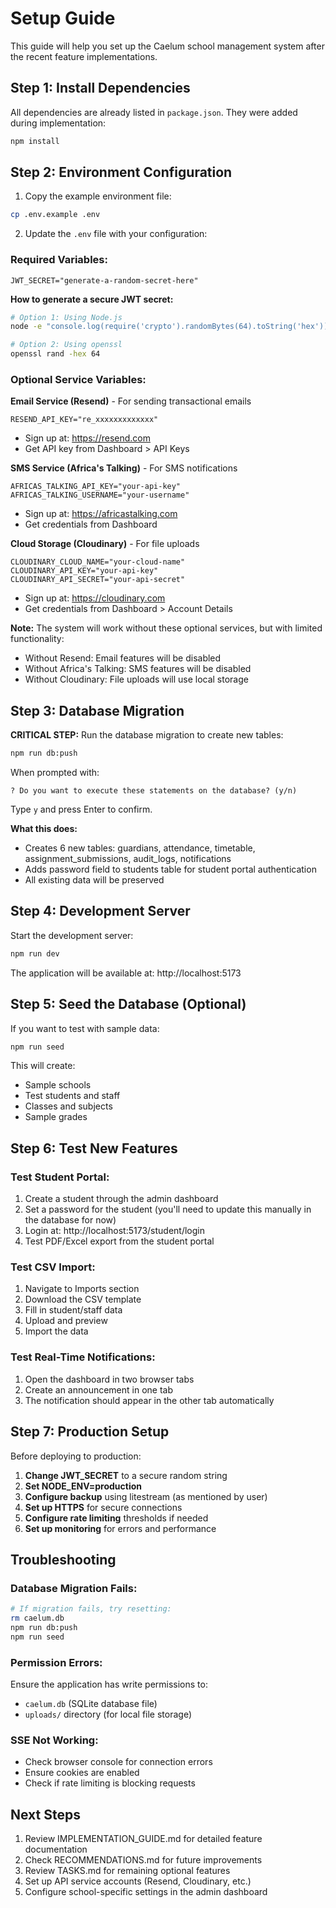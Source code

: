 # Setup Guide

This guide will help you set up the Caelum school management system after the recent feature implementations.

## Step 1: Install Dependencies

All dependencies are already listed in `package.json`. They were added during implementation:

```bash
npm install
```

## Step 2: Environment Configuration

1. Copy the example environment file:
```bash
cp .env.example .env
```

2. Update the `.env` file with your configuration:

### Required Variables:
```env
JWT_SECRET="generate-a-random-secret-here"
```

**How to generate a secure JWT secret:**
```bash
# Option 1: Using Node.js
node -e "console.log(require('crypto').randomBytes(64).toString('hex'))"

# Option 2: Using openssl
openssl rand -hex 64
```

### Optional Service Variables:

**Email Service (Resend)** - For sending transactional emails
```env
RESEND_API_KEY="re_xxxxxxxxxxxxx"
```
- Sign up at: https://resend.com
- Get API key from Dashboard > API Keys

**SMS Service (Africa's Talking)** - For SMS notifications
```env
AFRICAS_TALKING_API_KEY="your-api-key"
AFRICAS_TALKING_USERNAME="your-username"
```
- Sign up at: https://africastalking.com
- Get credentials from Dashboard

**Cloud Storage (Cloudinary)** - For file uploads
```env
CLOUDINARY_CLOUD_NAME="your-cloud-name"
CLOUDINARY_API_KEY="your-api-key"
CLOUDINARY_API_SECRET="your-api-secret"
```
- Sign up at: https://cloudinary.com
- Get credentials from Dashboard > Account Details

**Note:** The system will work without these optional services, but with limited functionality:
- Without Resend: Email features will be disabled
- Without Africa's Talking: SMS features will be disabled
- Without Cloudinary: File uploads will use local storage

## Step 3: Database Migration

**CRITICAL STEP:** Run the database migration to create new tables:

```bash
npm run db:push
```

When prompted with:
```
? Do you want to execute these statements on the database? (y/n)
```

Type `y` and press Enter to confirm.

**What this does:**
- Creates 6 new tables: guardians, attendance, timetable, assignment_submissions, audit_logs, notifications
- Adds password field to students table for student portal authentication
- All existing data will be preserved

## Step 4: Development Server

Start the development server:

```bash
npm run dev
```

The application will be available at: http://localhost:5173

## Step 5: Seed the Database (Optional)

If you want to test with sample data:

```bash
npm run seed
```

This will create:
- Sample schools
- Test students and staff
- Classes and subjects
- Sample grades

## Step 6: Test New Features

### Test Student Portal:
1. Create a student through the admin dashboard
2. Set a password for the student (you'll need to update this manually in the database for now)
3. Login at: http://localhost:5173/student/login
4. Test PDF/Excel export from the student portal

### Test CSV Import:
1. Navigate to Imports section
2. Download the CSV template
3. Fill in student/staff data
4. Upload and preview
5. Import the data

### Test Real-Time Notifications:
1. Open the dashboard in two browser tabs
2. Create an announcement in one tab
3. The notification should appear in the other tab automatically

## Step 7: Production Setup

Before deploying to production:

1. **Change JWT_SECRET** to a secure random string
2. **Set NODE_ENV=production**
3. **Configure backup** using litestream (as mentioned by user)
4. **Set up HTTPS** for secure connections
5. **Configure rate limiting** thresholds if needed
6. **Set up monitoring** for errors and performance

## Troubleshooting

### Database Migration Fails:
```bash
# If migration fails, try resetting:
rm caelum.db
npm run db:push
npm run seed
```

### Permission Errors:
Ensure the application has write permissions to:
- `caelum.db` (SQLite database file)
- `uploads/` directory (for local file storage)

### SSE Not Working:
- Check browser console for connection errors
- Ensure cookies are enabled
- Check if rate limiting is blocking requests

## Next Steps

1. Review IMPLEMENTATION_GUIDE.md for detailed feature documentation
2. Check RECOMMENDATIONS.md for future improvements
3. Review TASKS.md for remaining optional features
4. Set up API service accounts (Resend, Cloudinary, etc.)
5. Configure school-specific settings in the admin dashboard
